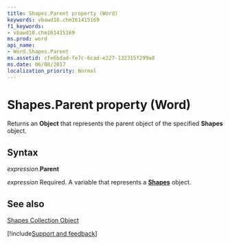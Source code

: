 ```yaml
---
title: Shapes.Parent property (Word)
keywords: vbawd10.chm161415169
f1_keywords:
- vbawd10.chm161415169
ms.prod: word
api_name:
- Word.Shapes.Parent
ms.assetid: cfe6bdad-fe7c-6cad-e227-132315f299a0
ms.date: 06/08/2017
localization_priority: Normal
---
```



# Shapes.Parent property (Word)

Returns an  **Object** that represents the parent object of the specified **Shapes** object.


## Syntax

_expression_.**Parent**

_expression_ Required. A variable that represents a **[Shapes](Word.Shapes.md)** object.


## See also


[Shapes Collection Object](Word.shapes.md)

[!include[Support and feedback](~/includes/feedback-boilerplate.md)]